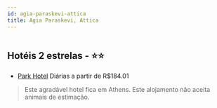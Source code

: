 ```yaml
---
id: agia-paraskevi-attica
title: Agia Paraskevi, Attica
---
```


<center><img src="https://photos.hotelbeds.com/giata/29/296653/296653a_hb_a_001.jpg" alt="" /></center>


## Hotéis 2 estrelas - ⭐️⭐️

-    [Park Hotel](https://www.hurb.com/hoteis/agia-paraskevi/park-hotel-JNP-JP973837?cmp=18055) Diárias a partir de R$184.01
   > Este agradável hotel fica em Athens. Este alojamento não aceita animais de estimação. 

